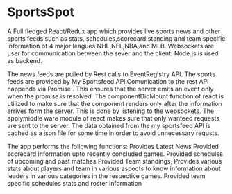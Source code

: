 # SportsSpot
A Full fledged React/Redux app which provides live sports news and other sports feeds such as stats, schedules,scorecard,standing and team specific information of 4 major leagues NHL,NFL,NBA,and MLB. Websockets are user for communication between the sever and the client. Node.js is used as backend.

The news feeds are pulled by Rest calls to EventRegistry API. The sports feeds are provided by My Sportsfeed API.Comunication to the rest API happends via Promise . This ensures that the server emits an event only when the promise is resolved. The componentDidMount function of react is utilized to make sure that the component renders only after the information arrives form the server. This is done by listening to the websockets. The applymiddle ware module of react makes sure that only wanteed requests are sent to the server. The data obtained from the my sportsfeed API is cached as a json file for some time in order to avoid unnecessary requsts.

The app performs the following functions: Provides Latest News Provided scorecard information upto recently concluded games. Provided schedules of upcoming and past matches Provided Team standings, Provides various stats about players and team in various aspects to know information about leaders in various categories in the respective games. Provided team specific schedules stats and roster information
